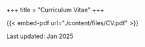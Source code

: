 +++
title = "Curriculum Vitae"
+++

{{< embed-pdf url="./content/files/CV.pdf" >}}

Last updated: Jan 2025